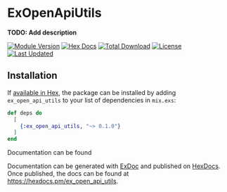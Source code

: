 # ExOpenApiUtils

**TODO: Add description**

[![Module Version](https://img.shields.io/hexpm/v/ex_open_api_utils.svg)](https://hex.pm/packages/ex_open_api_utils)
[![Hex Docs](https://img.shields.io/badge/hex-docs-lightgreen.svg)](https://hexdocs.pm/ex_open_api_utils/)
[![Total Download](https://img.shields.io/hexpm/dt/ex_open_api_utils.svg)](https://hex.pm/packages/ex_open_api_utils)
[![License](https://img.shields.io/hexpm/l/ex_open_api_utils.svg)](https://github.com/v3-dot-cash/versionary/blob/main/LICENSE.md)
[![Last Updated](https://img.shields.io/github/last-commit/v3-dot-cash/ex_open_api_utils.svg)](https://github.com/v3-dot-cash/ex_open_api_utils/commits/main)

## Installation

If [available in Hex](https://hex.pm/docs/publish), the package can be installed
by adding `ex_open_api_utils` to your list of dependencies in `mix.exs`:

```elixir
def deps do
  [
    {:ex_open_api_utils, "~> 0.1.0"}
  ]
end
```

Documentation can be found 

Documentation can be generated with [ExDoc](https://github.com/elixir-lang/ex_doc)
and published on [HexDocs](https://hexdocs.pm). Once published, the docs can
be found at <https://hexdocs.pm/ex_open_api_utils>.

